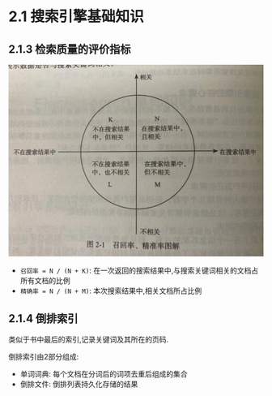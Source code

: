 # 2.1 搜索引擎基础知识

## 2.1.3 检索质量的评价指标

![检索质量评价指标](./img/检索质量评价指标.jpg)

- `召回率 = N / (N + K)`: 在一次返回的搜索结果中,与搜索关键词相关的文档占所有文档的比例
- `精确率 = N / (N + M)`: 本次搜索结果中,相关文档所占比例

## 2.1.4 倒排索引

类似于书中最后的索引,记录关键词及其所在的页码.

倒排索引由2部分组成:

- 单词词典: 每个文档在分词后的词项去重后组成的集合
- 倒排文件: 倒排列表持久化存储的结果


